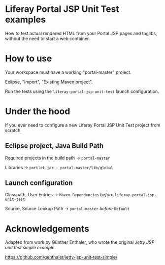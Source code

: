Liferay Portal JSP Unit Test examples
=====================================

How to test actual rendered HTML from your Portal JSP pages and taglibs, without the need to start a web container.


How to use
==========

Your workspace must have a working "portal-master" project.

Eclipse, "Import",  "Existing Maven project".

Run the tests using the `liferay-portal-jsp-unit-test` launch configuration.


Under the hood
==============

If you ever need to configure a new Liferay Portal JSP Unit Test project from scratch.

## Eclipse project, Java Build Path

Required projects in the build path -> `portal-master`

Libraries -> `portlet.jar - portal-master/lib/global` 

## Launch configuration

Classpath, User Entries -> `Maven Dependencies` _before_ `liferay-portal-jsp-unit-test`

Source, Source Lookup Path -> `portal-master` _before_ `Default`


Acknowledgements
================

Adapted from work by Günther Enthaler, who wrote the original _Jetty JSP unit test simple example_.

https://github.com/genthaler/jetty-jsp-unit-test-simple/
